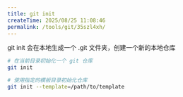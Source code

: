 ```yaml
---
title: git init
createTime: 2025/08/25 11:08:46
permalink: /tools/git/35szl4xh/
---
```

git init 会在本地生成一个 .git 文件夹，创建一个新的本地仓库

```bash
# 在当前目录初始化一个 git 仓库
git init

# 使用指定的模板目录初始化仓库
git init --template=/path/to/template
```